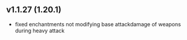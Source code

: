 ## v1.1.27 (1.20.1)
- fixed enchantments not modifying base attackdamage of weapons during heavy attack